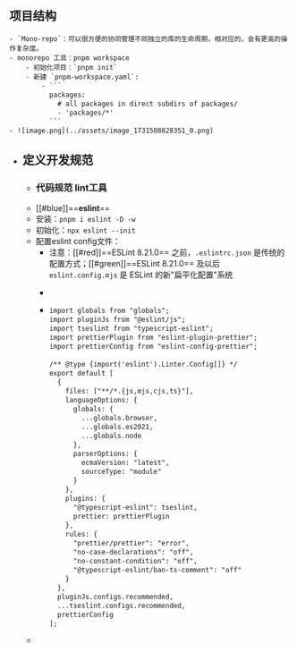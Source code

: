 ## 项目结构
	- `Mono-repo`：可以很方便的协同管理不同独立的库的生命周期，相对应的，会有更高的操作复杂度。
	- monorepo 工具：pnpm workspace
		- 初始化项目：`pnpm init`
		- 新建 `pnpm-workspace.yaml`:
			- ```
			  packages:
			    # all packages in direct subdirs of packages/
			    - 'packages/*'
			  ```
	- ![image.png](../assets/image_1731508828351_0.png)
- ## 定义开发规范
	- ### 代码规范 lint工具
	- [[#blue]]==**eslint**==
	- 安装：`pnpm i eslint -D -w`
	- 初始化：`npx eslint --init`
	- 配置eslint config文件：
		- 注意：[[#red]]==ESLint 8.21.0== 之前，`.eslintrc.json` 是传统的配置方式；[[#green]]==ESLint 8.21.0== 及以后 `eslint.config.mjs` 是 ESLint 的新"扁平化配置"系统
		- ```
		  ```
		- ```
		  import globals from "globals";
		  import pluginJs from "@eslint/js";
		  import tseslint from "typescript-eslint";
		  import prettierPlugin from "eslint-plugin-prettier";
		  import prettierConfig from "eslint-config-prettier";
		  
		  /** @type {import('eslint').Linter.Config[]} */
		  export default [
		    {
		      files: ["**/*.{js,mjs,cjs,ts}"],
		      languageOptions: {
		        globals: {
		          ...globals.browser,
		          ...globals.es2021,
		          ...globals.node
		        },
		        parserOptions: {
		          ecmaVersion: "latest",
		          sourceType: "module"
		        }
		      },
		      plugins: {
		        "@typescript-eslint": tseslint,
		        prettier: prettierPlugin
		      },
		      rules: {
		        "prettier/prettier": "error",
		        "no-case-declarations": "off",
		        "no-constant-condition": "off",
		        "@typescript-eslint/ban-ts-comment": "off"
		      }
		    },
		    pluginJs.configs.recommended,
		    ...tseslint.configs.recommended,
		    prettierConfig
		  ];
		  ```
	-
